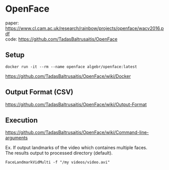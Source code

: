 # OpenFace
paper: https://www.cl.cam.ac.uk/research/rainbow/projects/openface/wacv2016.pdf \
code: https://github.com/TadasBaltrusaitis/OpenFace


## Setup
```
docker run -it --rm --name openface algebr/openface:latest
```
https://github.com/TadasBaltrusaitis/OpenFace/wiki/Docker


## Output Format (CSV)
https://github.com/TadasBaltrusaitis/OpenFace/wiki/Output-Format


## Execution
https://github.com/TadasBaltrusaitis/OpenFace/wiki/Command-line-arguments

Ex.
If output landmarks of the video which containes multiple faces.\
The results output to processed directory (default).
```
FaceLandmarkVidMulti -f "/my videos/video.avi"
```